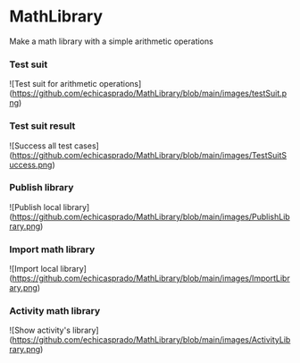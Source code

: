 # MathLibrary
Make a math library with a simple arithmetic operations

### Test suit
![Test suit for arithmetic operations] (https://github.com/echicasprado/MathLibrary/blob/main/images/testSuit.png)

### Test suit result
![Success all test cases] (https://github.com/echicasprado/MathLibrary/blob/main/images/TestSuitSuccess.png)

### Publish library
![Publish local library] (https://github.com/echicasprado/MathLibrary/blob/main/images/PublishLibrary.png)

### Import math library
![Import local library] (https://github.com/echicasprado/MathLibrary/blob/main/images/ImportLibrary.png)

### Activity math library
![Show activity's library] (https://github.com/echicasprado/MathLibrary/blob/main/images/ActivityLibrary.png)
